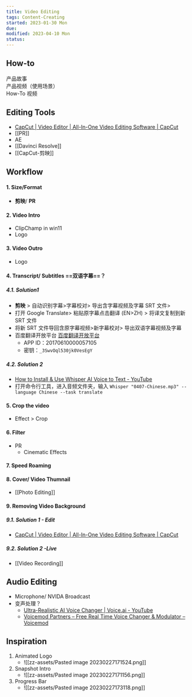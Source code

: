 ```yaml
---
title: Video Editing
tags: Content-Creating 
started: 2023-01-30 Mon
due: 
modified: 2023-04-10 Mon
status: 
---
```

## How-to
产品故事  
产品视频（使用场景）  
How-To 视频
## Editing Tools
- [CapCut | Video Editor | All-In-One Video Editing Software | CapCut](https://www.capcut.com/editor?article_title=&article_type=&from_page=article_page&__action_from=page_header&enter_from=signup&__from_page=work_space&scenario=youtube_ads)
- [[PR]]
- AE
- [[Davinci Resolve]]
- [[CapCut-剪映]]
## Workflow
#### 1. Size/Format
- **剪映**/ **PR**
#### 2. Video Intro
- ClipChamp in win11
- Logo
#### 3. Video Outro
- Logo
#### 4. Transcript/ Subtitles ==双语字幕==？
##### 4.1. Solution1
- **剪映** > 自动识别字幕>字幕校对> 导出含字幕视频及字幕 SRT 文件> 
- 打开 Google Translate> 粘贴原字幕点击翻译 (EN>ZH) > 将译文复制到新 SRT 文件
- 将新 SRT 文件导回含原字幕视频>新字幕校对> 导出双语字幕视频及字幕 
- 百度翻译开放平台 [百度翻译开放平台](http://api.fanyi.baidu.com/)
	- APP ID：20170610000057105
	- 密钥：`_3SwvOql530jk0VesEgY`
##### 4.2. Solution 2
- [How to Install & Use Whisper AI Voice to Text - YouTube](https://www.youtube.com/watch?v=ABFqbY_rmEk)
- 打开命令行工具，进入音频文件夹，输入 `Whisper "0407-Chinese.mp3" --language Chinese --task translate`
#### 5. Crop the video 
- Effect > Crop
#### 6. Filter 
- PR
	- Cinematic Effects
#### 7. Speed Roaming
#### 8. Cover/ Video Thumnail
- [[Photo Editing]]
#### 9. Removing Video Background
##### 9.1. Solution 1 - Edit
- [CapCut | Video Editor | All-In-One Video Editing Software | CapCut](https://www.capcut.com/editor?article_title=&article_type=&from_page=article_page&__action_from=page_header&enter_from=signup&__from_page=work_space&scenario=youtube_ads)
##### 9.2. Solution 2 -Live
- [[Video Recording]]
## Audio Editing
- Microphone/ NVIDA Broadcast
- 变声处理？
	- [Ultra-Realistic AI Voice Changer | Voice.ai - YouTube](https://www.youtube.com/watch?v=nb3R30b-uhc)
	- [Voicemod Partners – Free Real Time Voice Changer & Modulator – Voicemod](https://www.voicemod.net/voicemod-partners/?utm_source=VMAMBASSADORS&utm_campaign=6023c486c498e&refn=Kevin+Stratvert&tracking_id=SC16IH4INkCsskrPPT8mTkyaomoWKdJE)
## Inspiration
1. Animated Logo
	- ![[zz-assets/Pasted image 20230227171524.png]]
2. Snapshot Intro
	- ![[zz-assets/Pasted image 20230227171156.png]]
3. Progress Bar
	- ![[zz-assets/Pasted image 20230227173118.png]]